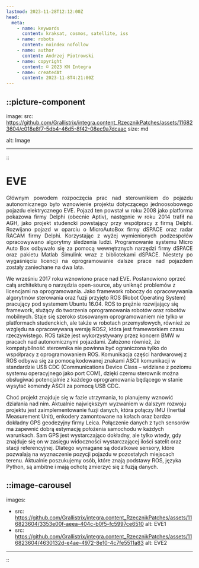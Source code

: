 ```yaml
---
lastmod: 2023-11-28T12:12:00Z
head:
  meta:
    - name: keywords
      content: kraksat, cosmos, satellite, iss
    - name: robots
      content: noindex nofollow
    - name: author
      content: Andrzej Piotrowski
    - name: copyright
      content: © 2023 KN Integra
    - name: createdAt
      content: 2023-11-8T4:21:00Z
---
```


<!-- markdownlint-disable MD003 MD007 -->
::picture-component
---

image:
  src: https://github.com/Grallistrix/integra.content_RzecznikPatches/assets/116823604/c018e8f7-5db4-46d5-8f42-08ec9a7dcaac
  size: md

alt: Image

---
::
<!-- markdownlint-enable MD003 MD007 -->

# EVE
<p style="text-align:justify">
Głównym powodem rozpoczęcia prac nad sterownikiem do pojazdu autonomicznego było wznowienie projektu dotyczącego jednoosobowego pojazdu elektrycznego EVE. Pojazd ten powstał w roku 2008 jako platforma pokazowa firmy Delphi (obecnie Aptiv), następnie w roku 2014 trafił na AGH, jako projekt studencki powstający przy współpracy z firmą Delphi. Rozwijano pojazd w oparciu o MicroAutoBox firmy dSPACE oraz radar RACAM firmy Delphi. Korzystając z wyżej wymienionych podzespołów opracowywano algorytmy śledzenia ludzi. Programowanie systemu Micro Auto Box odbywało się za pomocą wewnętrznych narzędzi firmy dSPACE oraz pakietu Matlab Simulink wraz z bibliotekami dSPACE. Niestety po wygaśnięciu licencji na oprogramowanie dalsze prace nad pojazdem zostały zaniechane na dwa lata.

We wrześniu 2017 roku wznowiono prace nad EVE. Postanowiono oprzeć całą architekturę o narzędzia open-source, aby uniknąć problemów z licencjami na oprogramowania. Jako framework roboczy do opracowywania algorytmów sterowania oraz fuzji przyjęto ROS (Robot Operating System) pracujący pod systemem Ubuntu 16.04. ROS to prężnie rozwijający się framework, służący do tworzenia oprogramowania robotów oraz robotów mobilnych. Staje się szeroko stosowanym oprogramowaniem nie tylko w platformach studenckich, ale także w robotach przemysłowych, również ze względu na opracowywaną wersję ROS2, która jest frameworkiem czasu rzeczywistego. ROS także jest wykorzystywany przez koncern BMW w pracach nad autonomicznymi pojazdami. Założono również, że kompatybilność sterownika nie powinna być ograniczona tylko do współpracy z oprogramowaniem ROS. Komunikacja części hardwarowej z ROS odbywa się za pomocą kodowanej znakami ASCII komunikacji w standardzie USB CDC (Communications Device Class – widziane z poziomu systemu operacyjnego jako port COM), dzięki czemu sterownik można obsługiwać potencjalnie z każdego oprogramowania będącego w stanie wysyłać komendy ASCII za pomocą USB CDC.

Choć projekt znajduje się w fazie utrzymania, to planujemy wznowić działania nad nim. Aktualnie największym wyzwaniem w dalszym rozwoju projektu jest zaimplementowanie fuzji danych, która połączy IMU (Inertial Measurement Unit), enkodery zamontowane na kołach oraz bardzo dokładny GPS geodezyjny firmy Leica. Połączenie danych z tych sensorów ma zapewnić dobrą estymację położenia samochodu w każdych warunkach. Sam GPS jest wystarczająco dokładny, ale tylko wtedy, gdy znajduje się on w zasięgu widoczności wystarczającej ilości satelit oraz stacji referencyjnej. Dlatego wymagane są dodatkowe sensory, które pozwalają na wyznaczenie pozycji pojazdu w pozostałych miejscach terenu. Aktualnie poszukujemy osób, które znają podstawy ROS, języka Python, są ambitne i mają ochotę zmierzyć się z fuzją danych.
</p>

<!-- markdownlint-disable MD003 MD007 -->
::image-carousel
---
images:
- src: https://github.com/Grallistrix/integra.content_RzecznikPatches/assets/116823604/3353e00f-aeea-404c-b0f5-fc5997ce6510
  alt: EVE1
- src: https://github.com/Grallistrix/integra.content_RzecznikPatches/assets/116823604/4630132d-e4ae-4972-8e10-4c7fe5511a83
  alt: EVE2
---
::
<!-- markdownlint-enable MD003 MD007 -->